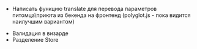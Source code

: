 * Написать функцию translate для перевода параметров питомца\приюта из бекенда на фронтенд (polyglot.js - пока видится наилучшим вариантом)


<!-- Сделано -->
* Валидация в визарде
* Разделение Store